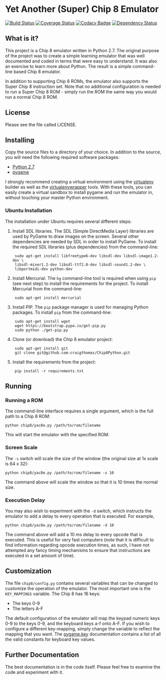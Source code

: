 # Yet Another (Super) Chip 8 Emulator

[![Build Status](https://travis-ci.org/craigthomas/Chip8Python.svg?branch=master)](https://travis-ci.org/craigthomas/Chip8Python) 
[![Coverage Status](https://coveralls.io/repos/github/craigthomas/Chip8Python/badge.svg?branch=master)](https://coveralls.io/github/craigthomas/Chip8Python?branch=master) 
[![Codacy Badge](https://api.codacy.com/project/badge/Grade/f100b6deb9bf4729a2c55ef12fb695c9)](https://www.codacy.com/app/craig-thomas/Chip8Python?utm_source=github.com&amp;utm_medium=referral&amp;utm_content=craigthomas/Chip8Python&amp;utm_campaign=Badge_Grade)
[![Dependency Status](https://dependencyci.com/github/craigthomas/Chip8Python/badge)](https://dependencyci.com/github/craigthomas/Chip8Python)

## What is it?

This project is a Chip 8 emulator written in Python 2.7. The original purpose
of the project was to create a simple learning emulator that was well
documented and coded in terms that were easy to understand. It was also an
exercise to learn more about Python. The result is a simple command-line
based Chip 8 emulator.

In addition to supporting Chip 8 ROMs, the emulator also supports the
Super Chip 8 instruction set. Note that no additional configuration is
needed to run a Super Chip 8 ROM - simply run the ROM the same way you
would run a normal Chip 8 ROM.


## License

Please see the file called LICENSE.


## Installing

Copy the source files to a directory of your choice. In addition to
the source, you will need the following required software packages:

* [Python 2.7](http://www.python.org)
* [pygame](http://http://www.pygame.org)

I strongly recommend creating a virtual environment using the 
[virtualenv](http://pypi.python.org/pypi/virtualenv) builder as well as the
[virtualenvwrapper](https://bitbucket.org/dhellmann/virtualenvwrapper) tools.
With these tools, you can easily create a virtual sandbox to install pygame
and run the emulator in, without touching your master Python environment.

### Ubuntu Installation

The installation under Ubuntu requires several different steps:

1) Install SDL libraries. The SDL (Simple DirectMedia Layer) libraries are 
used by PyGame to draw images on the screen. Several other dependencies are
needed by SDL in order to install PyGame. To install the required SDL 
libraries (plus dependencies) from the command-line:

        sudo apt-get install libfreetype6-dev libsdl-dev libsdl-image1.2-dev \ 
        libsdl-mixer1.2-dev libsdl-ttf2.0-dev libsdl-sound1.2-dev \
        libportmidi-dev python-dev
    
2) Install Mercurial. The `hg` command-line tool is required when using 
`pip` (see next step) to install the requirements for the project. To
install Mercurial from the command-line:

        sudo apt-get install mercurial
    
3) Install PIP. The `pip` package manager is used for managing Python
packages. To install `pip` from the command-line:

        sudo apt-get install wget
        wget https://bootstrap.pypa.io/get-pip.py
        sudo python ./get-pip.py
        
4) Clone (or download) the Chip 8 emulator project:

        sudo apt-get install git
        git clone git@github.com:craigthomas/Chip8Python.git
        
5) Install the requirements from the project:

        pip install -r requirements.txt


## Running

### Running a ROM

The command-line interface requires a single argument, which is the full
path to a Chip 8 ROM:

    python chip8/yac8e.py /path/to/rom/filename

This will start the emulator with the specified ROM.

### Screen Scale

The `-s` switch will scale the size of the window (the original size at 1x
scale is 64 x 32):

    python chip8/yac8e.py /path/to/rom/filename -s 10

The command above will scale the window so that it is 10 times the normal
size.

### Execution Delay

You may also wish to experiment with the `-d` switch, which instructs
the emulator to add a delay to every operation that is executed. For example,

    python chip8/yac8e.py /path/to/rom/filename -d 10

The command above will add a 10 ms delay to every opcode that is executed.
This is useful for very fast computers (note that it is difficult to find
information regarding opcode execution times, as such, I have not attempted
any fancy timing mechanisms to ensure that instructions are executed in a
set amount of time).


## Customization

The file `chip8/config.py` contains several variables that can be changed to
customize the operation of the emulator. The most important one is the 
`KEY_MAPPINGS` variable. The Chip 8 has 16 keys:

* The keys 0-9
* The letters A-F

The default configuration of the emulator will map the keypad numeric keys
0-9 to the keys 0-9, and the keyboard keys a-f onto A-F. If you wish to 
configure a different key-mapping, simply change the variable to reflect
the mapping that you want. The [pygame.key](http://pygame.readthedocs.org/en/latest/ref/key.html)
documentation contains a list of all the valid constants for keyboard
key values.


## Further Documentation

The best documentation is in the code itself. Please feel free to examine the
code and experiment with it. 
